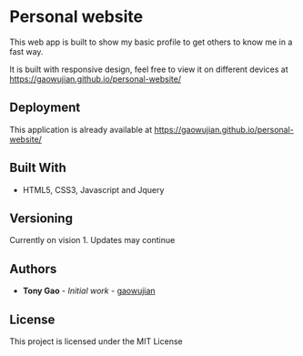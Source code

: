 # Personal website

This web app is built to show my basic profile to get others to know me in a fast way.

It is built with responsive design, feel free to view it on different devices at https://gaowujian.github.io/personal-website/


## Deployment

This application is already available at https://gaowujian.github.io/personal-website/

## Built With

* HTML5, CSS3, Javascript and Jquery

## Versioning

Currently on vision 1. Updates may continue

## Authors

* **Tony Gao** - *Initial work* - [gaowujian](https://github.com/gaowujian)


## License

This project is licensed under the MIT License 


